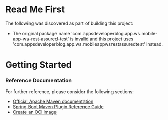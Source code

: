 # Read Me First
The following was discovered as part of building this project:

* The original package name 'com.appsdeveloperblog.app.ws.mobile-app-ws-rest-assured-test' is invalid and this project uses 'com.appsdeveloperblog.app.ws.mobileappwsrestassuredtest' instead.

# Getting Started

### Reference Documentation
For further reference, please consider the following sections:

* [Official Apache Maven documentation](https://maven.apache.org/guides/index.html)
* [Spring Boot Maven Plugin Reference Guide](https://docs.spring.io/spring-boot/docs/3.0.0/maven-plugin/reference/html/)
* [Create an OCI image](https://docs.spring.io/spring-boot/docs/3.0.0/maven-plugin/reference/html/#build-image)


